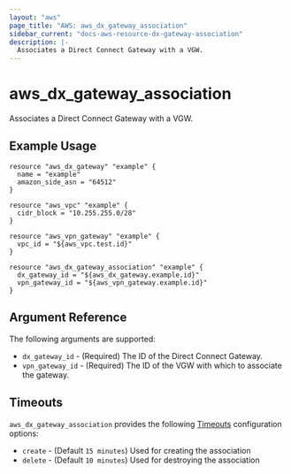 ```yaml
---
layout: "aws"
page_title: "AWS: aws_dx_gateway_association"
sidebar_current: "docs-aws-resource-dx-gateway-association"
description: |-
  Associates a Direct Connect Gateway with a VGW.
---
```


# aws_dx_gateway_association

Associates a Direct Connect Gateway with a VGW.

## Example Usage

```hcl
resource "aws_dx_gateway" "example" {
  name = "example"
  amazon_side_asn = "64512"
}

resource "aws_vpc" "example" {
  cidr_block = "10.255.255.0/28"
}

resource "aws_vpn_gateway" "example" {
  vpc_id = "${aws_vpc.test.id}"
}

resource "aws_dx_gateway_association" "example" {
  dx_gateway_id = "${aws_dx_gateway.example.id}"
  vpn_gateway_id = "${aws_vpn_gateway.example.id}"
}
```

## Argument Reference

The following arguments are supported:

* `dx_gateway_id` - (Required) The ID of the Direct Connect Gateway.
* `vpn_gateway_id` - (Required) The ID of the VGW with which to associate the gateway.

## Timeouts

`aws_dx_gateway_association` provides the following
[Timeouts](/docs/configuration/resources.html#timeouts) configuration options:

- `create` - (Default `15 minutes`) Used for creating the association
- `delete` - (Default `10 minutes`) Used for destroying the association
